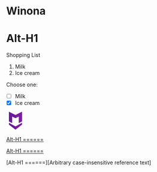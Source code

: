 # Winona









Alt-H1
======
Shopping List 
1. Milk
2. Ice cream

Choose one:

- [ ] Milk
- [x] Ice cream

[![alt text](https://github.com/adam-p/markdown-here/raw/master/src/common/images/icon48.png "Logo Title Text 1")](https://www.google.com)

[Alt-H1
======](https://www.google.com)

[Alt-H1
======](https://www.google.com "Google's Homepage")

[Alt-H1
======][Arbitrary case-insensitive reference text]


